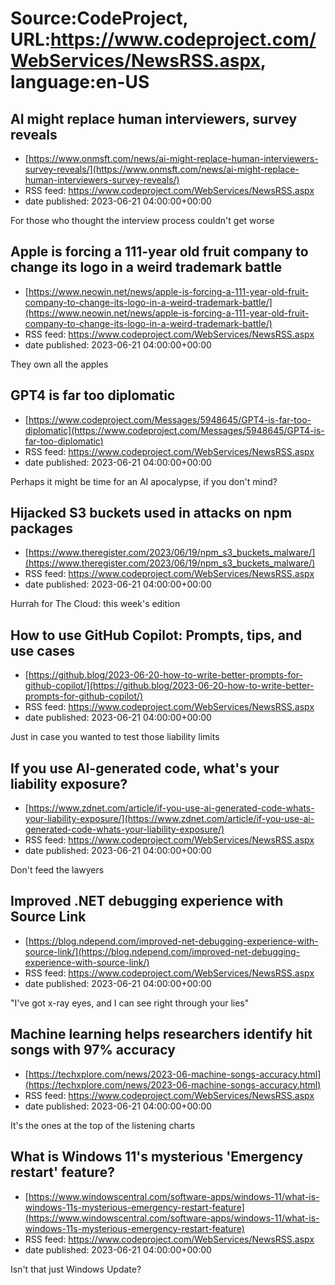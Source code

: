 # Source:CodeProject, URL:https://www.codeproject.com/WebServices/NewsRSS.aspx, language:en-US

## AI might replace human interviewers, survey reveals
 - [https://www.onmsft.com/news/ai-might-replace-human-interviewers-survey-reveals/](https://www.onmsft.com/news/ai-might-replace-human-interviewers-survey-reveals/)
 - RSS feed: https://www.codeproject.com/WebServices/NewsRSS.aspx
 - date published: 2023-06-21 04:00:00+00:00

For those who thought the interview process couldn't get worse

## Apple is forcing a 111-year old fruit company to change its logo in a weird trademark battle
 - [https://www.neowin.net/news/apple-is-forcing-a-111-year-old-fruit-company-to-change-its-logo-in-a-weird-trademark-battle/](https://www.neowin.net/news/apple-is-forcing-a-111-year-old-fruit-company-to-change-its-logo-in-a-weird-trademark-battle/)
 - RSS feed: https://www.codeproject.com/WebServices/NewsRSS.aspx
 - date published: 2023-06-21 04:00:00+00:00

They own all the apples

## GPT4 is far too diplomatic
 - [https://www.codeproject.com/Messages/5948645/GPT4-is-far-too-diplomatic](https://www.codeproject.com/Messages/5948645/GPT4-is-far-too-diplomatic)
 - RSS feed: https://www.codeproject.com/WebServices/NewsRSS.aspx
 - date published: 2023-06-21 04:00:00+00:00

Perhaps it might be time for an AI apocalypse, if you don't mind?

## Hijacked S3 buckets used in attacks on npm packages
 - [https://www.theregister.com/2023/06/19/npm_s3_buckets_malware/](https://www.theregister.com/2023/06/19/npm_s3_buckets_malware/)
 - RSS feed: https://www.codeproject.com/WebServices/NewsRSS.aspx
 - date published: 2023-06-21 04:00:00+00:00

Hurrah for The Cloud: this week's edition

## How to use GitHub Copilot: Prompts, tips, and use cases
 - [https://github.blog/2023-06-20-how-to-write-better-prompts-for-github-copilot/](https://github.blog/2023-06-20-how-to-write-better-prompts-for-github-copilot/)
 - RSS feed: https://www.codeproject.com/WebServices/NewsRSS.aspx
 - date published: 2023-06-21 04:00:00+00:00

Just in case you wanted to test those liability limits

## If you use AI-generated code, what's your liability exposure?
 - [https://www.zdnet.com/article/if-you-use-ai-generated-code-whats-your-liability-exposure/](https://www.zdnet.com/article/if-you-use-ai-generated-code-whats-your-liability-exposure/)
 - RSS feed: https://www.codeproject.com/WebServices/NewsRSS.aspx
 - date published: 2023-06-21 04:00:00+00:00

Don't feed the lawyers

## Improved .NET debugging experience with Source Link
 - [https://blog.ndepend.com/improved-net-debugging-experience-with-source-link/](https://blog.ndepend.com/improved-net-debugging-experience-with-source-link/)
 - RSS feed: https://www.codeproject.com/WebServices/NewsRSS.aspx
 - date published: 2023-06-21 04:00:00+00:00

"I've got x-ray eyes, and I can see right through your lies"

## Machine learning helps researchers identify hit songs with 97% accuracy
 - [https://techxplore.com/news/2023-06-machine-songs-accuracy.html](https://techxplore.com/news/2023-06-machine-songs-accuracy.html)
 - RSS feed: https://www.codeproject.com/WebServices/NewsRSS.aspx
 - date published: 2023-06-21 04:00:00+00:00

It's the ones at the top of the listening charts

## What is Windows 11's mysterious 'Emergency restart' feature?
 - [https://www.windowscentral.com/software-apps/windows-11/what-is-windows-11s-mysterious-emergency-restart-feature](https://www.windowscentral.com/software-apps/windows-11/what-is-windows-11s-mysterious-emergency-restart-feature)
 - RSS feed: https://www.codeproject.com/WebServices/NewsRSS.aspx
 - date published: 2023-06-21 04:00:00+00:00

Isn't that just Windows Update?

